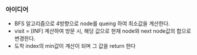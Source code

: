 ### 아이디어
  - BFS 알고리즘으로 4방향으로 node를 queing 하여 최소값을 계산한다.
  - visit = [INF] 계산하여 방문 시, 해당 값으로 현재 node와 next node값의 합으로 변경한다.
  - 도착 index의 min값이 계산이 되며 그 값을 return 한다

### 
